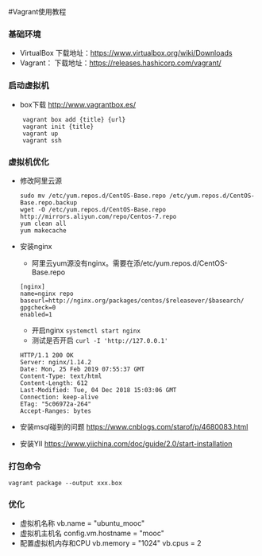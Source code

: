 #Vagrant使用教程

### 基础环境
- VirtualBox
  下载地址：https://www.virtualbox.org/wiki/Downloads
- Vagrant：
  下载地址：https://releases.hashicorp.com/vagrant/

### 启动虚拟机
- box下载
      http://www.vagrantbox.es/
```
    vagrant box add {title} {url}
    vagrant init {title}
    vagrant up
    vagrant ssh
```

### 虚拟机优化
- 修改阿里云源

  ```
  sudo mv /etc/yum.repos.d/CentOS-Base.repo /etc/yum.repos.d/CentOS-Base.repo.backup
  wget -O /etc/yum.repos.d/CentOS-Base.repo http://mirrors.aliyun.com/repo/Centos-7.repo
  yum clean all
  yum makecache
  ```

- 安装nginx
    + 阿里云yum源没有nginx。需要在添/etc/yum.repos.d/CentOS-Base.repo
    ```
    [nginx]
    name=nginx repo
    baseurl=http://nginx.org/packages/centos/$releasever/$basearch/
    gpgcheck=0
    enabled=1
    ```

    + 开启nginx
    `systemctl start nginx`
    + 测试是否开启
    `curl -I 'http://127.0.0.1'`
    ```
    HTTP/1.1 200 OK
    Server: nginx/1.14.2
    Date: Mon, 25 Feb 2019 07:55:37 GMT
    Content-Type: text/html
    Content-Length: 612
    Last-Modified: Tue, 04 Dec 2018 15:03:06 GMT
    Connection: keep-alive
    ETag: "5c06972a-264"
    Accept-Ranges: bytes
    ```
- 安装msql碰到的问题
  https://www.cnblogs.com/starof/p/4680083.html

- 安装YII
  https://www.yiichina.com/doc/guide/2.0/start-installation
  
### 打包命令
`vagrant package --output xxx.box`

### 优化
-  虚拟机名称
    vb.name = "ubuntu_mooc"
- 虚拟机主机名
    config.vm.hostname = "mooc"
- 配置虚拟机内存和CPU
    vb.memory = "1024"
    vb.cpus = 2